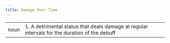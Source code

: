 ```yaml
---
title: Damage Over Time
---
```

| | |
| --- | --- |
| noun | 1.  	A detrimental status that deals damage at regular intervals for the duration of the debuff	|
